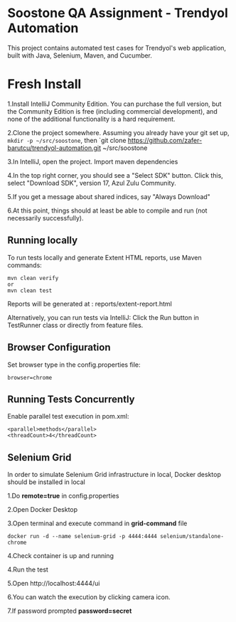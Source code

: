 # Soostone QA Assignment - Trendyol Automation

This project contains automated test cases for Trendyol's web application, built with Java, Selenium, Maven, and Cucumber.

# Fresh Install
1.Install IntelliJ Community Edition. You can purchase the full version, but the Community Edition is free (including commercial development), 
and none of the additional functionality is a hard requirement.

2.Clone the project somewhere. Assuming you already have your git set up, `mkdir -p ~/src/soostone`, then `git clone https://github.com/zafer-barutcu/trendyol-automation.git ~/src/soostone

3.In IntelliJ, open the project. Import maven dependencies

4.In the top right corner, you should see a "Select SDK" button. Click this, select "Download SDK", version 17, Azul Zulu Community.

5.If you get a message about shared indices, say "Always Download"

6.At this point, things should at least be able to compile and run (not necessarily successfully).

## Running locally
To run tests locally and generate Extent HTML reports, use Maven commands:
```
mvn clean verify
or
mvn clean test
```
Reports will be generated at : reports/extent-report.html

Alternatively, you can run tests via IntelliJ:
Click the Run button in TestRunner class or directly from feature files.

## Browser Configuration
Set browser type in the config.properties file:
```
browser=chrome
```

## Running Tests Concurrently
Enable parallel test execution in pom.xml:

```
<parallel>methods</parallel>
<threadCount>4</threadCount>
```

## Selenium Grid
In order to simulate Selenium Grid infrastructure in local, Docker desktop should be installed in local

1.Do **remote=true** in config.properties

2.Open Docker Desktop

3.Open terminal and execute command in **grid-command** file
```
docker run -d --name selenium-grid -p 4444:4444 selenium/standalone-chrome
```
4.Check container is up and running

4.Run the test

5.Open http://localhost:4444/ui

6.You can watch the execution by clicking camera icon.

7.If password prompted **password=secret**

